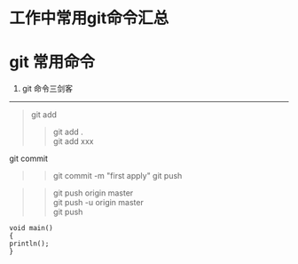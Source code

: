 # 工作中常用git命令汇总

git 常用命令
============

1. git 命令三剑客
------------

> git add   
  >> git add .   
  >> git add xxx 

git commit  

>> git commit -m "first apply"
git push 

 >> git push origin master   
 >> git push -u origin master     
 >> git push 

    void main()       
    {
    println();
    }
  
